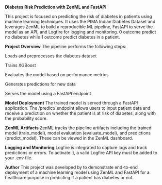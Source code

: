 
**Diabetes Risk Prediction with ZenML and FastAPI**

This project is focused on predicting the risk of diabetes in patients using machine learning techniques. It uses the PIMA Indian Diabetes Dataset and leverages ZenML to build a reproducible ML pipeline, FastAPI to serve the model as an API, and Logfire for logging and monitoring. 0 outcome predict no diabetes while 1 outcome predict diabetes in a patient.

**Project Overview**
The pipeline performs the following steps:

Loads and preprocesses the diabetes dataset

Trains XGBoost

Evaluates the model based on performance metrics

Generates predictions for new data

Serves the model using a FastAPI endpoint


**Model Deployment**
The trained model is served through a FastAPI application. The /predict/ endpoint allows users to input patient data and receive a prediction on whether the patient is at risk of diabetes, along with the probability score.

**ZenML Artifacts**
ZenML tracks the pipeline artifacts including the trained model (train_model), model evaluation (evaluate_model), and predictions (predict_model). These can be viewed in the ZenML dashboard.

**Logging and Monitoring**
Logfire is integrated to capture logs and track predictions or errors. To activate it, a valid Logfire API key must be added to your .env file.


**Author**
This project was developed by to demonstrate end-to-end deployment of a machine learning model using ZenML and FastAPI for a healthcare purpose in predicting if a patient has diabetes or not.


